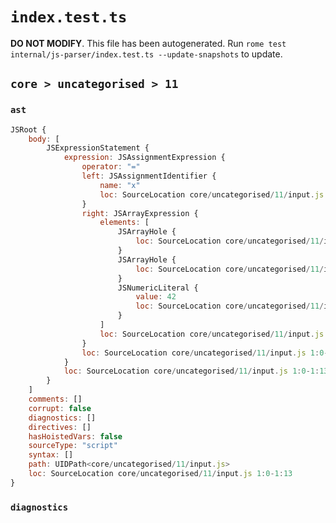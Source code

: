# `index.test.ts`

**DO NOT MODIFY**. This file has been autogenerated. Run `rome test internal/js-parser/index.test.ts --update-snapshots` to update.

## `core > uncategorised > 11`

### `ast`

```javascript
JSRoot {
	body: [
		JSExpressionStatement {
			expression: JSAssignmentExpression {
				operator: "="
				left: JSAssignmentIdentifier {
					name: "x"
					loc: SourceLocation core/uncategorised/11/input.js 1:0-1:1 (x)
				}
				right: JSArrayExpression {
					elements: [
						JSArrayHole {
							loc: SourceLocation core/uncategorised/11/input.js 1:6-1:5
						}
						JSArrayHole {
							loc: SourceLocation core/uncategorised/11/input.js 1:7-1:7
						}
						JSNumericLiteral {
							value: 42
							loc: SourceLocation core/uncategorised/11/input.js 1:9-1:11
						}
					]
					loc: SourceLocation core/uncategorised/11/input.js 1:4-1:13
				}
				loc: SourceLocation core/uncategorised/11/input.js 1:0-1:13
			}
			loc: SourceLocation core/uncategorised/11/input.js 1:0-1:13
		}
	]
	comments: []
	corrupt: false
	diagnostics: []
	directives: []
	hasHoistedVars: false
	sourceType: "script"
	syntax: []
	path: UIDPath<core/uncategorised/11/input.js>
	loc: SourceLocation core/uncategorised/11/input.js 1:0-1:13
}
```

### `diagnostics`

```

```
